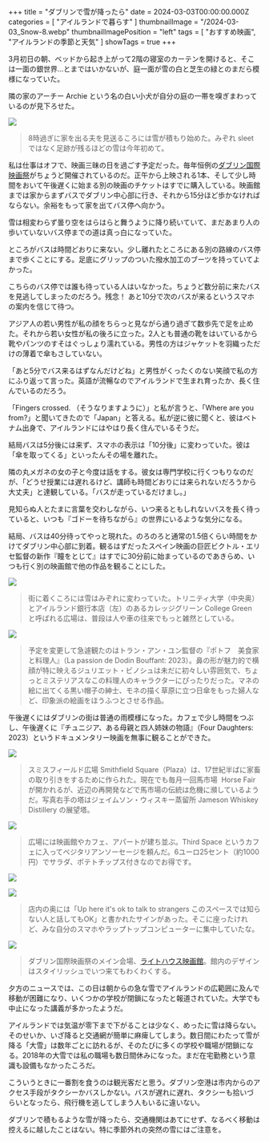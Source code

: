 +++
title = "ダブリンで雪が降ったら"
date = 2024-03-03T00:00:00.000Z
categories = [ "アイルランドで暮らす" ]
thumbnailImage = "/2024-03-03_Snow-8.webp"
thumbnailImagePosition = "left"
tags = [ "おすすめ映画", "アイルランドの季節と天気" ]
showTags = true
+++

3月初日の朝、ベッドから起き上がって2階の寝室のカーテンを開けると、そこは一面の銀世界...とまではいかないが、庭一面が雪の白と芝生の緑とのまだら模様になっていた。

<!--more-->

隣の家のアーチー Archie という名の白い小犬が自分の庭の一帯を嗅ぎまわっているのが見下ろせた。

![](/2024-03-03_Snow-8.webp)

> 8時過ぎに家を出る夫を見送るころには雪が積もり始めた。みぞれ sleet ではなく足跡が残るほどの雪は今年初めて。

私は仕事はオフで、映画三昧の日を過ごす予定だった。毎年恒例の[ダブリン国際映画祭](https://diff.ie/)がちょうど開催されているのだ。正午から上映される1本、そして少し時間をおいて午後遅くに始まる別の映画のチケットはすでに購入している。映画館までは家からまずバスでダブリン中心部に行き、それから15分ほど歩かなければならない。余裕をもって家を出てバス停へ向かう。

雪は相変わらず曇り空をはらはらと舞うように降り続いていて、まだあまり人の歩いていないバス停までの道は真っ白になっていた。

ところがバスは時間どおりに来ない。少し離れたところにある別の路線のバス停まで歩くことにする。足底にグリップのついた撥水加工のブーツを持っていてよかった。

こちらのバス停では誰も待っている人はいなかった。ちょうど数分前に来たバスを見逃してしまったのだろう。残念！ あと10分で次のバスが来るというスマホの案内を信じて待つ。

アジア人の若い男性が私の顔をちらっと見ながら通り過ぎて数歩先で足を止めた。それから若い女性が私の後ろに立った。2人とも普通の靴をはいているから靴やパンツのすそはぐっしょり濡れている。男性の方はジャケットを羽織っただけの薄着で傘もさしていない。

「あと5分でバス来るはずなんだけどね」と男性がくったくのない笑顔で私の方にふり返って言った。英語が流暢なのでアイルランドで生まれ育ったか、長く住んでいるのだろう。

「Fingers crossed. （そうなりますように）」と私が言うと、「Where are you from?」と聞いてきたので「Japan」と答える。私が逆に彼に聞くと、彼はベトナム出身で、アイルランドにはやはり長く住んでいるそうだ。

結局バスは5分後には来ず、スマホの表示は「10分後」に変わっていた。彼は「傘を取ってくる」といったんその場を離れた。

隣の丸メガネの女の子と今度は話をする。彼女は専門学校に行くつもりなのだが、「どうせ授業には遅れるけど、講師も時間どおりには来られないだろうから大丈夫」と達観している。「バスが走っているだけまし。」

見知らぬ人とたまに言葉を交わしながら、いつ来るともしれないバスを長く待っていると、いつも『ゴドーを待ちながら』の世界にいるような気分になる。

結局、バスは40分待ってやっと現れた。のろのろと通常の1.5倍くらい時間をかけてダブリン中心部に到着。観るはずだったスペイン映画の巨匠ビクトル・エリセ監督の新作『瞳をとじて』はすでに30分前に始まっているのであきらめ、いつも行く別の映画館で他の作品を観ることにした。

![](/2024-03-03_Snow-6.webp)

> 街に着くころには雪はみぞれに変わっていた。トリニティ大学（中央奥）とアイルランド銀行本店（左）のあるカレッジグリーン College Green と呼ばれる広場は、普段は人や車の往来でもっと雑然としている。

![](/2024-03-03_Snow-5.webp)

> 予定を変更して急遽観たのはトラン・アン・ユン監督の『ポトフ　美食家と料理人』（La passion de Dodin Bouffant: 2023）。鼻の形が魅力的で横顔が特に映えるジュリエット・ビノシュは未だに初々しい雰囲気で、ちょっとミステリアスなこの料理人のキャラクターにぴったりだった。マネの絵に出てくる黒い帽子の紳士、モネの描く草原に立つ日傘をもった婦人など、印象派の絵画をほうふつとさせる作品。

午後遅くにはダブリンの街は普通の雨模様になった。カフェで少し時間をつぶし、午後遅くに『チュニジア、ある母親と四人姉妹の物語』（Four Daughters: 2023）というドキュメンタリー映画を無事に観ることができた。

![](/2024-03-03_Snow-4.webp)

> スミスフィールド広場 Smithfield Square（Plaza）は、17世紀半ばに家畜の取り引きをするために作られた。現在でも毎月一回馬市場  Horse Fair が開かれるが、近辺の再開発などで馬市場の伝統は危機に瀕しているようだ。写真右手の塔はジェイムソン・ウィスキー蒸留所 Jameson Whiskey Distillery の展望塔。

![](/2024-03-03_Snow-3.webp)

> 広場には映画館やカフェ、アパートが建ち並ぶ。Third Space というカフェに入ってベジタリアンソーセージを頼んだ。6ユーロ25セント（約1000円）でサラダ、ポテトチップス付きなのでお得です。

![](/2024-03-03_Snow-1.webp)

![](/2024-03-03_Snow-2.webp)

> 店内の奥には「Up here it's ok to talk to strangers このスペースでは知らない人と話してもOK」と書かれたサインがあった。そこに座ったけれど、みな自分のスマホやラップトップコンピューターに集中していたな。

![](/2024-03-03_Snow-9.webp)

> ダブリン国際映画祭のメイン会場、[ライトハウス映画館](https://www.lighthousecinema.ie/)。館内のデザインはスタイリッシュでいつ来てもわくわくする。

夕方のニュースでは、この日は朝からの急な雪でアイルランドの広範囲に及んで移動が困難になり、いくつかの学校が閉鎖になったと報道されていた。大学でも中止になった講義が多かったようだ。

アイルランドでは気温が零下まで下がることは少なく、めったに雪は降らない。そのせいか、いざ降ると交通網が簡単に麻痺してしまう。数日間にわたって雪が降る「大雪」は数年ごとに訪れるが、そのたびに多くの学校や職場が閉鎖になる。2018年の大雪では私の職場も数日間休みになった。まだ在宅勤務という意識も設備もなかったころだ。

こういうときに一番割を食うのは観光客だと思う。ダブリン空港は市内からのアクセス手段がタクシーかバスしかない。バスが遅れに遅れ、タクシーも拾いづらいとなったら、飛行機を逃してしまう人もいるに違いない。

ダブリンで積もるような雪が降ったら、交通機関はあてにせず、なるべく移動は控えるに越したことはない。特に季節外れの突然の雪にはご注意を。
